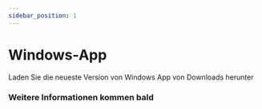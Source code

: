 ```yaml
---
sidebar_position: 1
---
```


# Windows-App

Laden Sie die neueste Version von Windows App von Downloads herunter

### Weitere Informationen kommen bald

